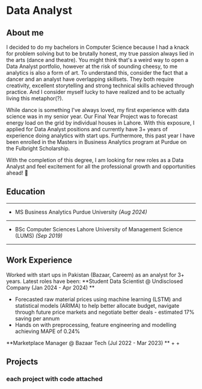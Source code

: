 # **Data Analyst**

## **About me**

I decided to do my bachelors in Computer Science because I had a knack for problem solving but to be brutally honest, my true passion always lied in the arts (dance and theatre). You might think that's a weird way to open a Data Analyst portfolio, however at the risk of sounding cheesy, to me analytics is also a form of art. To understand this, consider the fact that a dancer and an analyst have overlapping skillsets. They both require creativity, excellent storytelling and strong technical skills achieved through practice. And I consider myself lucky to have realized and to be actually living this metaphor(?).

While dance is something I've always loved, my first experience with data science was in my senior year. Our Final Year Project was to forecast energy load on the grid by individual houses in Lahore. With this exposure, I applied for Data Analyst positions and currently have 3+ years of experience doing analytics with start ups. Furthermore, this past year I have been enrolled in the Masters in Business Analytics program at Purdue on the Fulbright Scholarship.

With the completion of this degree, I am looking for new roles as a Data Analyst and feel excitement for all the professional growth and opportunities ahead! :rocket:

## **Education**
----------------------------------------------------------------------------------------------
+ MS Business Analytics		Purdue University	_(Aug 2024)_
----------------------------------------------------------------------------------------------
+ BSc Computer Sciences		Lahore University of Management Science (LUMS)	_(Sep 2019)_
----------------------------------------------------------------------------------------------


## **Work Experience**
Worked with start ups in Pakistan (Bazaar, Careem) as an analyst for 3+ years. Latest roles have been:
**Student Data Scientist @ Undisclosed Company (Jan 2024 - Apr 2024) **
+ Forecasted raw material prices using machine learning (LSTM) and statistical models (ARIMA) to help better allocate budget, navigate through future price markets and negotiate better deals - estimated  17% saving per annum
+ Hands on with preprocessing, feature engineering and modelling achieving MAPE of 0.24%

**Marketplace Manager @ Bazaar Tech (Jul 2022 - Mar 2023) **
+
+

## **Projects**
### each project with code attached
